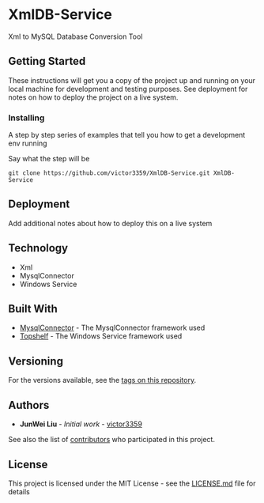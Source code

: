 # XmlDB-Service

Xml to MySQL Database Conversion Tool

## Getting Started

These instructions will get you a copy of the project up and running on your local machine for development and testing purposes. See deployment for notes on how to deploy the project on a live system.

### Installing

A step by step series of examples that tell you how to get a development env running

Say what the step will be

```
git clone https://github.com/victor3359/XmlDB-Service.git XmlDB-Service
```

## Deployment

Add additional notes about how to deploy this on a live system

## Technology

* Xml
* MysqlConnector
* Windows Service

## Built With

* [MysqlConnector](https://mysqlconnector.net) - The MysqlConnector framework used
* [Topshelf](http://topshelf-project.com/) - The Windows Service framework used

## Versioning

For the versions available, see the [tags on this repository](https://github.com/victor3359/XmlDB-Service/tags). 

## Authors

* **JunWei Liu** - *Initial work* - [victor3359](https://github.com/victor3359)

See also the list of [contributors](https://github.com/victor3359/XmlDB-Service/contributors) who participated in this project.

## License

This project is licensed under the MIT License - see the [LICENSE.md](LICENSE.md) file for details
